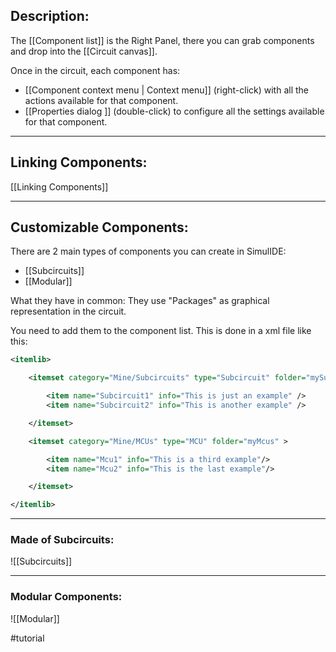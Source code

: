 ## Description:
The [[Component list]] is the Right Panel, there you can grab components and drop into the [[Circuit canvas]].

Once in the circuit, each component has:
- [[Component context menu | Context menu]] (right-click) with all the actions available for that component.
- [[Properties dialog ]] (double-click) to configure all the settings available for that component.

---

## Linking Components:
[[Linking Components]]

---

## Customizable Components:

There are 2 main types of components you can create in SimulIDE:

- [[Subcircuits]]
- [[Modular]]

What they have in common:
They use "Packages" as graphical representation in the circuit.

You need to add them to the component list. This is done in a xml file like this:
```xml
<itemlib>

    <itemset category="Mine/Subcircuits" type="Subcircuit" folder="mySubcircuits" >

        <item name="Subcircuit1" info="This is just an example" />
        <item name="Subcircuit2" info="This is another example" />

    </itemset>

    <itemset category="Mine/MCUs" type="MCU" folder="myMcus" >

        <item name="Mcu1" info="This is a third example"/>
        <item name="Mcu2" info="This is the last example"/>

    </itemset>

</itemlib>
```

---

### Made of Subcircuits:
![[Subcircuits]]


---

### Modular Components:
![[Modular]]


#tutorial